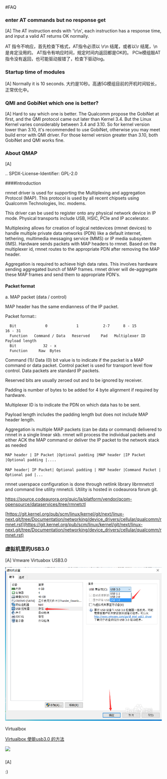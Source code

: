 #FAQ


### enter AT commands but no response get

[A] The AT instruction ends with '\r\n', each instruction has a response time, and input a valid AT returns OK normally.

AT 指令不响应，首先检查下格式，AT指令必须以 \r\n 结尾，或者以\r 结尾，\n 是肯定没用的。
AT指令有响应时间，规定时间内返回都是OK的。
PCIe模组敲AT指令没有返回，也可能驱动报错了，检查下驱动log。

###  Startup time of modules

[A] Normally it is 10 seconds. 大约是10秒。高通5G模组目前的开机时间较长，正常优化中。

### QMI and GobiNet which one is better?

[A] Hard to say which one is better. The Qualcomm propose the GobiNet at first, and the QMI protocol came out later than Kernel 3.4. But the Linux Kernel varies considerably between 3.4 and 3.10. So for kernel version lower than 3.10, it's recommended to use GobiNet, otherwise you may meet build error with QMI driver. For those kernel version greater than 3.10, both GobiNet and QMI works fine.


### About QMAP

[A] 

.. SPDX-License-Identifier: GPL-2.0


####Introduction

rmnet driver is used for supporting the Multiplexing and aggregation Protocol (MAP). This protocol is used by all recent chipsets using Qualcomm
Technologies, Inc. modems.

This driver can be used to register onto any physical network device in IP mode. Physical transports include USB, HSIC, PCIe and IP accelerator.

Multiplexing allows for creation of logical netdevices (rmnet devices) to handle multiple private data networks (PDN) like a default internet, tethering, multimedia messaging service (MMS) or IP media subsystem (IMS). Hardware sends packets with MAP headers to rmnet. Based on the multiplexer id, rmnet routes to the appropriate PDN after removing the MAP header.

Aggregation is required to achieve high data rates. This involves hardware sending aggregated bunch of MAP frames. rmnet driver will de-aggregate
these MAP frames and send them to appropriate PDN's.

#### Packet format

a. MAP packet (data / control)

MAP header has the same endianness of the IP packet.

Packet format::

	  Bit             0             1           2-7      8 - 15           16 - 31
	  Function   Command / Data   Reserved     Pad   Multiplexer ID    Payload length
	  Bit            32 - x
	  Function     Raw  Bytes

Command (1)/ Data (0) bit value is to indicate if the packet is a MAP command or data packet. Control packet is used for transport level flow control. Data packets are standard IP packets.

Reserved bits are usually zeroed out and to be ignored by receiver.

Padding is number of bytes to be added for 4 byte alignment if required by hardware.

Multiplexer ID is to indicate the PDN on which data has to be sent.

Payload length includes the padding length but does not include MAP header length.

Aggregation is multiple MAP packets (can be data or command) delivered to rmnet in a single linear skb. rmnet will process the individual packets and either ACK the MAP command or deliver the IP packet to the network stack as needed

	MAP header | IP Packet |Optional padding |MAP header |IP Packet |Optional padding |....
	
	MAP header| IP Packet| Optional padding | MAP header |Command Packet | Optional pad |...

rmnet userspace configuration is done through netlink library librmnetctl and command line utility rmnetcli. Utility is hosted in codeaurora forum git.

https://source.codeaurora.org/quic/la/platform/vendor/qcom-opensource/dataservices/tree/rmnetctl

[https://git.kernel.org/pub/scm/linux/kernel/git/next/linux-next.git/tree/Documentation/networking/device_drivers/cellular/qualcomm/rmnet.rst](https://git.kernel.org/pub/scm/linux/kernel/git/next/linux-next.git/tree/Documentation/networking/device_drivers/cellular/qualcomm/rmnet.rst)

### 虚拟机里的USB3.0

[A] Vmware Virtuabox USB3.0

![](imgs/VMwareUSB3.0.jpg)


Virtualbox

[Virtualbox 使能usb3.0 的方法](https://techsviewer.com/how-to-install-virtualbox-extension-pack-and-enable-usb-3-0/)


![](imgs/enble-USB-3.0-in-VirtualBox.jpg)


### 

[A] 




























:)
